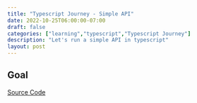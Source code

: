 ```yaml
---
title: "Typescript Journey - Simple API"
date: 2022-10-25T06:00:00-07:00
draft: false
categories: ["learning","typescript","Typescript Journey"]
description: "Let's run a simple API in typescript"
layout: post
---
```

## Goal

[Source Code](https://github.com/two4suited/TypescriptJourney/tree/simpleapi)